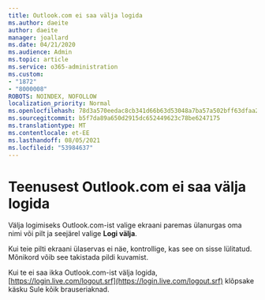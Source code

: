 ```yaml
---
title: Outlook.com ei saa välja logida
ms.author: daeite
author: daeite
manager: joallard
ms.date: 04/21/2020
ms.audience: Admin
ms.topic: article
ms.service: o365-administration
ms.custom:
- "1872"
- "8000008"
ROBOTS: NOINDEX, NOFOLLOW
localization_priority: Normal
ms.openlocfilehash: 78d3a570eedac8cb341d66b63d53048a7ba57a502bff63dfaa2148e087390289
ms.sourcegitcommit: b5f7da89a650d2915dc652449623c78be6247175
ms.translationtype: MT
ms.contentlocale: et-EE
ms.lasthandoff: 08/05/2021
ms.locfileid: "53984637"
---
```

# <a name="unable-to-sign-out-of-outlookcom"></a>Teenusest Outlook.com ei saa välja logida

Välja logimiseks Outlook.com-ist valige ekraani paremas ülanurgas oma nimi või pilt ja seejärel valige **Logi välja**.

Kui teie pilti ekraani ülaservas ei näe, kontrollige, kas see on sisse lülitatud. Mõnikord võib see takistada pildi kuvamist.

Kui te ei saa ikka Outlook.com-ist välja logida, [https://login.live.com/logout.srf](https://login.live.com/logout.srf) klõpsake käsku Sule kõik brauseriaknad.